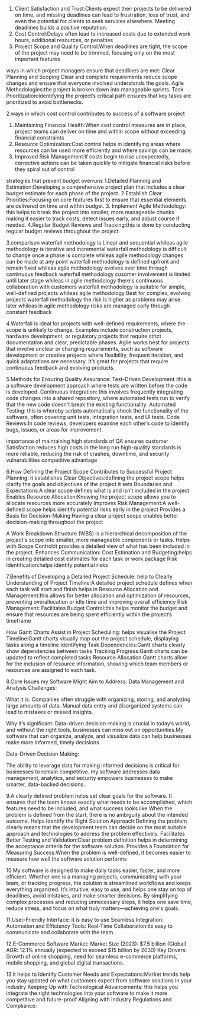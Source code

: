 1. Client Satisfaction and Trust:Clients expect their projects to be delivered on time, and missing deadlines can lead to frustration, loss of trust, and even the potential for clients to seek services elsewhere. Meeting deadlines builds a positive reputation.
2. Cost Control:Delays often lead to increased costs due to extended work hours, additional resources, or penalties
3. Project Scope and Quality Control:When deadlines are tight, the scope of the project may need to be trimmed, focusing only on the most important features

 ways in which project managers ensure that deadlines are met:
 Clear Planning and Scoping:Clear and complete requirements reduce scope changes and ensure that everyone involved understands the goals.
 Agile Methodologies:the project is broken down into manageable sprints.
 Task Prioritization:Identifying the project’s critical path ensures that key tasks are prioritized to avoid bottlenecks.

 2.ways in which cost control contributes to success of a software project
 1. Maintaining Financial Health:When cost control measures are in place, project teams can deliver on time and within scope without exceeding financial constraints
 2. Resource Optimization:Cost control helps in identifying areas where resources can be used more efficiently and where savings can be made.
 3. Improved Risk Management:If costs begin to rise unexpectedly, corrective actions can be taken quickly to mitigate financial risks before they spiral out of control
 
 strategies that prevent budget overruns
 1.Detailed Planning and Estimation:Developing a comprehensive project plan that includes a clear budget estimate for each phase of the project. 
 2.Establish Clear Priorities:Focusing on core features first to ensure that essential elements are delivered on time and within budget. 
 3. Implement Agile Methodology: this helps to break the project into smaller, more manageable chunks making it easier to track costs, detect issues early, and adjust course if needed.
 4.Regular Budget Reviews and Tracking:this is done by conducting regular budget reviews throughout the project. 

 3.comparison
 waterfall methodology is Linear and sequential	whileas agile methodology is iterative and incremental
 waterfall methodology is difficult to change once a phase is complete	whileas agile methodology changes can be made at any point
 waterfall methodology is defined upfront and remain fixed	whileas agile methodology evolves over time through continuous feedback
 waterfall methodology cusomer involvement is limited until later stage whileas in agile methodology there's continuous collaboration with customers
waterfall methodology is suitable for simple, well-defined projects	whileas agile methodology Best for complex, evolving projects
waterfall methodology the risk is higher as problems may arise later whileas in agile methodology risks are managed early through constant feedback

4.Waterfall is ideal for projects with well-defined requirements, where the scope is unlikely to change. Examples include construction projects, hardware development, or regulatory projects that require strict documentation and clear, predictable phases.
Agile works best for projects that involve unclear or changing requirements, such as software development or creative projects where flexibility, frequent iteration, and quick adaptations are necessary. It’s great for projects that require continuous feedback and evolving products.

5.Methods for Ensuring Quality Assurance:
Test-Driven Development :this is a  software development approach where tests are written before the code is developed.
Continuous Integration: this involves frequently integrating code changes into a shared repository, where automated tests run to verify that the new code doesn't break the existing functionality.
Automated Testing: this is whereby scripts  automatically check the functionality of the software, often covering unit tests, integration tests, and UI tests.
Code Reviews:In code reviews, developers examine each other’s code to identify bugs, issues, or areas for improvement. 

importance of maintaining high standards of QA
ensures customer Satisfaction
reduces high costs in the long run
high-quality standards is more reliable, reducing the risk of crashes, downtime, and security vulnerabilities
competitive advantage

6.How Defining the Project Scope Contributes to Successful Project Planning:
it establishes Clear Objectives:defining the project scope helps clarify the goals and objectives of the project
it sets Boundaries and Expectations:A clear scope defines what is and isn’t included in the project
Enables Resource Allocation:Knowing the project scope allows you to allocate resources more accurately
Improves Risk Management:A well-defined scope helps identify potential risks early in the project
Provides a Basis for Decision-Making:Having a clear project scope enables better decision-making throughout the project

A Work Breakdown Structure (WBS) is a hierarchical decomposition of the project's scope into smaller, more manageable components or tasks. 
  Helps with Scope Control:it provides a detailed view of what has been included in the project. 
  Enhances Communication:
  Cost Estimation and Budgeting:helps in creating detailed cost estimates for each task or work package
  Risk Identification:helps identify potential risks

7.Benefits of Developing a Detailed Project Schedule:
 help to Clearly Understanding of Project Timeline:A detailed project schedule defines when each task will start and finish
 helps in Resource Allocation and Management:this allows for better allocation and optimization of resources, preventing overallocation or idle time and improving overall efficiency
 Risk Management:
 Facilitates Budget Control:this helps monitor the budget and ensure that resources are being spent efficiently within the project’s timeframe

 How Gantt Charts Assist in Project Scheduling:
helps visualise the Project Timeline:Gantt charts visually map out the project schedule, displaying tasks along a timeline
Identifying Task Dependencies:Gantt charts clearly show dependencies between tasks
Tracking Progress:Gantt charts can be updated to reflect completed tasks
Resource Allocation:Gantt charts allow for the inclusion of resource information, showing which team members or resources are assigned to each task.

8.Core Issues my Software Might Aim to Address:
Data Management and Analysis Challenges:

What it is: Companies often struggle with organizing, storing, and analyzing large amounts of data. Manual data entry and disorganized systems can lead to mistakes or missed insights.

Why it’s significant: Data-driven decision-making is crucial in today’s world, and without the right tools, businesses can miss out on opportunities.My software that can organize, analyze, and visualize data can help businesses make more informed, timely decisions.

Data-Driven Decision Making:

The ability to leverage data for making informed decisions is critical for businesses to remain competitive. my software addresses data management, analytics, and security empowers businesses to make smarter, data-backed decisions.

9.A clearly defined problem helps set clear goals for the software. It ensures that the team knows exactly what needs to be accomplished, which features need to be included, and what success looks like.When the problem is defined from the start, there is no ambiguity about the intended outcome. 
Helps Identify the Right Solution Approach:Defining the problem clearly means that the development team can decide on the most suitable approach and technologies to address the problem effectively.
Facilitates Better Testing and Validation:Clear problem definition helps in determining the acceptance criteria for the software solution.
Provides a Foundation for Measuring Success:When the problem is well-defined, it becomes easier to measure how well the software solution performs

10.My software is designed to make  daily tasks easier, faster, and more efficient. Whether one is a managing projects, communicating with your team, or tracking progress, the solution is streamlined workflows and keeps everything organized. It’s intuitive, easy to use, and helps one stay on top of deadlines, avoid mistakes, and make smarter decisions. By simplifying complex processes and reducing unnecessary steps, it helps one save time, reduce stress, and focus on what truly matters—achieving one's goals.

11.User-Friendly Interface: it is easy to use
Seamless Integration:
 Automation and Efficiency Tools:
 Real-Time Collaboration:its easy to communicate and collaborate with the team

 12.E-Commerce Software Market:
Market Size (2023): $7.5 billion (Global)
AGR: 12.1% annually (expected to exceed $15 billion by 2030)
Key Drivers: Growth of online shopping, need for seamless e-commerce platforms, mobile shopping, and global digital transactions.

13.it helps to Identify Customer Needs and Expectations:Market trends help you stay updated on what customers expect from software solutions in your industry
Keeping Up with Technological Advancements: this helps you integrate the right technologies into your software to make it more competitive and future-proof
Aligning with Industry Regulations and Compliance:




























































 








